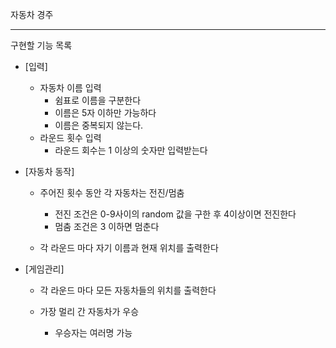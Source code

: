 자동차 경주

---

구현할 기능 목록

- [입력] 
  
  - 자동차 이름 입력
    - 쉼표로 이름을 구분한다
    - 이름은 5자 이하만 가능하다
    - 이름은 중복되지 않는다.
  - 라운드 횟수 입력
    - 라운드 회수는 1 이상의 숫자만 입력받는다
  
- [자동차 동작]
  
  - 주어진 횟수 동안 각 자동차는 전진/멈춤
    - 전진 조건은 0-9사이의 random 값을 구한 후 4이상이면 전진한다
    - 멈춤 조건은 3 이하면 멈춘다
  
  - 각 라운드 마다 자기 이름과 현재 위치를 출력한다
  
- [게임관리]
  
  - 각 라운드 마다 모든 자동차들의 위치를 출력한다
  
  - 가장 멀리 간 자동차가 우승
    - 우승자는 여러명 가능